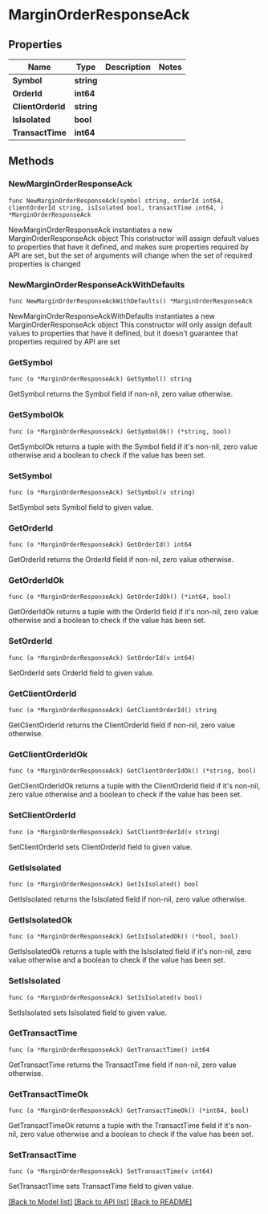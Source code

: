 # MarginOrderResponseAck

## Properties

Name | Type | Description | Notes
------------ | ------------- | ------------- | -------------
**Symbol** | **string** |  | 
**OrderId** | **int64** |  | 
**ClientOrderId** | **string** |  | 
**IsIsolated** | **bool** |  | 
**TransactTime** | **int64** |  | 

## Methods

### NewMarginOrderResponseAck

`func NewMarginOrderResponseAck(symbol string, orderId int64, clientOrderId string, isIsolated bool, transactTime int64, ) *MarginOrderResponseAck`

NewMarginOrderResponseAck instantiates a new MarginOrderResponseAck object
This constructor will assign default values to properties that have it defined,
and makes sure properties required by API are set, but the set of arguments
will change when the set of required properties is changed

### NewMarginOrderResponseAckWithDefaults

`func NewMarginOrderResponseAckWithDefaults() *MarginOrderResponseAck`

NewMarginOrderResponseAckWithDefaults instantiates a new MarginOrderResponseAck object
This constructor will only assign default values to properties that have it defined,
but it doesn't guarantee that properties required by API are set

### GetSymbol

`func (o *MarginOrderResponseAck) GetSymbol() string`

GetSymbol returns the Symbol field if non-nil, zero value otherwise.

### GetSymbolOk

`func (o *MarginOrderResponseAck) GetSymbolOk() (*string, bool)`

GetSymbolOk returns a tuple with the Symbol field if it's non-nil, zero value otherwise
and a boolean to check if the value has been set.

### SetSymbol

`func (o *MarginOrderResponseAck) SetSymbol(v string)`

SetSymbol sets Symbol field to given value.


### GetOrderId

`func (o *MarginOrderResponseAck) GetOrderId() int64`

GetOrderId returns the OrderId field if non-nil, zero value otherwise.

### GetOrderIdOk

`func (o *MarginOrderResponseAck) GetOrderIdOk() (*int64, bool)`

GetOrderIdOk returns a tuple with the OrderId field if it's non-nil, zero value otherwise
and a boolean to check if the value has been set.

### SetOrderId

`func (o *MarginOrderResponseAck) SetOrderId(v int64)`

SetOrderId sets OrderId field to given value.


### GetClientOrderId

`func (o *MarginOrderResponseAck) GetClientOrderId() string`

GetClientOrderId returns the ClientOrderId field if non-nil, zero value otherwise.

### GetClientOrderIdOk

`func (o *MarginOrderResponseAck) GetClientOrderIdOk() (*string, bool)`

GetClientOrderIdOk returns a tuple with the ClientOrderId field if it's non-nil, zero value otherwise
and a boolean to check if the value has been set.

### SetClientOrderId

`func (o *MarginOrderResponseAck) SetClientOrderId(v string)`

SetClientOrderId sets ClientOrderId field to given value.


### GetIsIsolated

`func (o *MarginOrderResponseAck) GetIsIsolated() bool`

GetIsIsolated returns the IsIsolated field if non-nil, zero value otherwise.

### GetIsIsolatedOk

`func (o *MarginOrderResponseAck) GetIsIsolatedOk() (*bool, bool)`

GetIsIsolatedOk returns a tuple with the IsIsolated field if it's non-nil, zero value otherwise
and a boolean to check if the value has been set.

### SetIsIsolated

`func (o *MarginOrderResponseAck) SetIsIsolated(v bool)`

SetIsIsolated sets IsIsolated field to given value.


### GetTransactTime

`func (o *MarginOrderResponseAck) GetTransactTime() int64`

GetTransactTime returns the TransactTime field if non-nil, zero value otherwise.

### GetTransactTimeOk

`func (o *MarginOrderResponseAck) GetTransactTimeOk() (*int64, bool)`

GetTransactTimeOk returns a tuple with the TransactTime field if it's non-nil, zero value otherwise
and a boolean to check if the value has been set.

### SetTransactTime

`func (o *MarginOrderResponseAck) SetTransactTime(v int64)`

SetTransactTime sets TransactTime field to given value.



[[Back to Model list]](../README.md#documentation-for-models) [[Back to API list]](../README.md#documentation-for-api-endpoints) [[Back to README]](../README.md)


